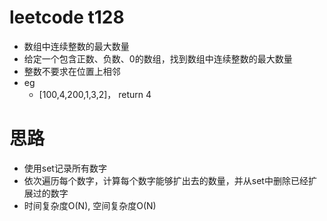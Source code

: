 # leetcode t128
- 数组中连续整数的最大数量
- 给定一个包含正数、负数、0的数组，找到数组中连续整数的最大数量
- 整数不要求在位置上相邻
- eg
    - [100,4,200,1,3,2]， return 4

# 思路
- 使用set记录所有数字
- 依次遍历每个数字，计算每个数字能够扩出去的数量，并从set中删除已经扩展过的数字
- 时间复杂度O(N), 空间复杂度O(N)
